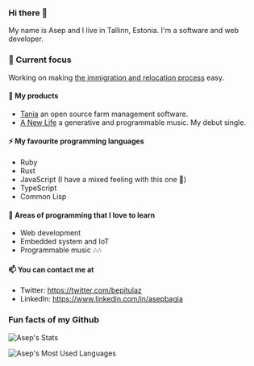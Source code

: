 ### Hi there 👋

My name is Asep and I live in Tallinn, Estonia. I'm a software and web developer.

### 🎯 Current focus

Working on making [the immigration and relocation process](https://jobbatical.com) easy.

#### 🔭 My products

- [Tania](https://usetania.org) an open source farm management software.
- [A New Life](https://open.spotify.com/album/1f5KJowOd4hOtrEN7Tp8ET?si=fMQcS8BMQ3iJEX2hAEFfmA) a generative and programmable music. My debut single.

#### ⚡ My favourite programming languages

- Ruby
- Rust
- JavaScript (I have a mixed feeling with this one 🤭)
- TypeScript
- Common Lisp

#### 🌱 Areas of programming that I love to learn

- Web development
- Embedded system and IoT
- Programmable music 🎶🎶

#### 📫 You can contact me at
- Twitter: https://twitter.com/bepitulaz
- LinkedIn: https://www.linkedin.com/in/asepbagja

### Fun facts of my Github
![Asep's Stats](https://github-readme-stats.vercel.app/api?username=bepitulaz&show_icons=true)

![Asep's Most Used Languages](https://github-readme-stats.vercel.app/api/top-langs/?username=bepitulaz&theme=blue-green)
<!--
Fact

**bepitulaz/bepitulaz** is a ✨ _special_ ✨ repository because its `README.md` (this file) appears on your GitHub profile.

Here are some ideas to get you started:

- 🔭 I’m currently working on ...
- 🌱 I’m currently learning ...
- 👯 I’m looking to collaborate on ...
- 🤔 I’m looking for help with ...
- 💬 Ask me about ...
- 📫 How to reach me: ...
- 😄 Pronouns: ...
- ⚡ Fun fact: ...
-->
